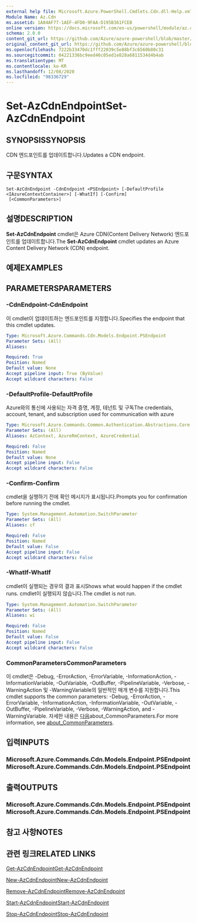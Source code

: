 ```yaml
---
external help file: Microsoft.Azure.PowerShell.Cmdlets.Cdn.dll-Help.xml
Module Name: Az.Cdn
ms.assetid: 1A84AF77-1AEF-4FD0-9FAA-D195B361FCEB
online version: https://docs.microsoft.com/en-us/powershell/module/az.cdn/set-azcdnendpoint
schema: 2.0.0
content_git_url: https://github.com/Azure/azure-powershell/blob/master/src/Cdn/Cdn/help/Set-AzCdnEndpoint.md
original_content_git_url: https://github.com/Azure/azure-powershell/blob/master/src/Cdn/Cdn/help/Set-AzCdnEndpoint.md
ms.openlocfilehash: 7222b33470dc1fff22039c5e88bf3c6560b80c31
ms.sourcegitcommit: 04221336bc9eed46c05ed1e828a6811534d4b4ab
ms.translationtype: MT
ms.contentlocale: ko-KR
ms.lasthandoff: 12/08/2020
ms.locfileid: "98336729"
---
```

# <span data-ttu-id="8e1d3-101">Set-AzCdnEndpoint</span><span class="sxs-lookup"><span data-stu-id="8e1d3-101">Set-AzCdnEndpoint</span></span>

## <span data-ttu-id="8e1d3-102">SYNOPSIS</span><span class="sxs-lookup"><span data-stu-id="8e1d3-102">SYNOPSIS</span></span>
<span data-ttu-id="8e1d3-103">CDN 엔드포인트를 업데이트합니다.</span><span class="sxs-lookup"><span data-stu-id="8e1d3-103">Updates a CDN endpoint.</span></span>

## <span data-ttu-id="8e1d3-104">구문</span><span class="sxs-lookup"><span data-stu-id="8e1d3-104">SYNTAX</span></span>

```
Set-AzCdnEndpoint -CdnEndpoint <PSEndpoint> [-DefaultProfile <IAzureContextContainer>] [-WhatIf] [-Confirm]
 [<CommonParameters>]
```

## <span data-ttu-id="8e1d3-105">설명</span><span class="sxs-lookup"><span data-stu-id="8e1d3-105">DESCRIPTION</span></span>
<span data-ttu-id="8e1d3-106">**Set-AzCdnEndpoint** cmdlet은 Azure CDN(Content Delivery Network) 엔드포인트를 업데이트합니다.</span><span class="sxs-lookup"><span data-stu-id="8e1d3-106">The **Set-AzCdnEndpoint** cmdlet updates an Azure Content Delivery Network (CDN) endpoint.</span></span>

## <span data-ttu-id="8e1d3-107">예제</span><span class="sxs-lookup"><span data-stu-id="8e1d3-107">EXAMPLES</span></span>

## <span data-ttu-id="8e1d3-108">PARAMETERS</span><span class="sxs-lookup"><span data-stu-id="8e1d3-108">PARAMETERS</span></span>

### <span data-ttu-id="8e1d3-109">-CdnEndpoint</span><span class="sxs-lookup"><span data-stu-id="8e1d3-109">-CdnEndpoint</span></span>
<span data-ttu-id="8e1d3-110">이 cmdlet이 업데이트하는 엔드포인트를 지정합니다.</span><span class="sxs-lookup"><span data-stu-id="8e1d3-110">Specifies the endpoint that this cmdlet updates.</span></span>

```yaml
Type: Microsoft.Azure.Commands.Cdn.Models.Endpoint.PSEndpoint
Parameter Sets: (All)
Aliases:

Required: True
Position: Named
Default value: None
Accept pipeline input: True (ByValue)
Accept wildcard characters: False
```

### <span data-ttu-id="8e1d3-111">-DefaultProfile</span><span class="sxs-lookup"><span data-stu-id="8e1d3-111">-DefaultProfile</span></span>
<span data-ttu-id="8e1d3-112">Azure와의 통신에 사용되는 자격 증명, 계정, 테넌트 및 구독</span><span class="sxs-lookup"><span data-stu-id="8e1d3-112">The credentials, account, tenant, and subscription used for communication with azure</span></span>

```yaml
Type: Microsoft.Azure.Commands.Common.Authentication.Abstractions.Core.IAzureContextContainer
Parameter Sets: (All)
Aliases: AzContext, AzureRmContext, AzureCredential

Required: False
Position: Named
Default value: None
Accept pipeline input: False
Accept wildcard characters: False
```

### <span data-ttu-id="8e1d3-113">-Confirm</span><span class="sxs-lookup"><span data-stu-id="8e1d3-113">-Confirm</span></span>
<span data-ttu-id="8e1d3-114">cmdlet을 실행하기 전에 확인 메시지가 표시됩니다.</span><span class="sxs-lookup"><span data-stu-id="8e1d3-114">Prompts you for confirmation before running the cmdlet.</span></span>

```yaml
Type: System.Management.Automation.SwitchParameter
Parameter Sets: (All)
Aliases: cf

Required: False
Position: Named
Default value: False
Accept pipeline input: False
Accept wildcard characters: False
```

### <span data-ttu-id="8e1d3-115">-WhatIf</span><span class="sxs-lookup"><span data-stu-id="8e1d3-115">-WhatIf</span></span>
<span data-ttu-id="8e1d3-116">cmdlet이 실행되는 경우의 결과 표시</span><span class="sxs-lookup"><span data-stu-id="8e1d3-116">Shows what would happen if the cmdlet runs.</span></span>
<span data-ttu-id="8e1d3-117">cmdlet이 실행되지 않습니다.</span><span class="sxs-lookup"><span data-stu-id="8e1d3-117">The cmdlet is not run.</span></span>

```yaml
Type: System.Management.Automation.SwitchParameter
Parameter Sets: (All)
Aliases: wi

Required: False
Position: Named
Default value: False
Accept pipeline input: False
Accept wildcard characters: False
```

### <span data-ttu-id="8e1d3-118">CommonParameters</span><span class="sxs-lookup"><span data-stu-id="8e1d3-118">CommonParameters</span></span>
<span data-ttu-id="8e1d3-119">이 cmdlet은 -Debug, -ErrorAction, -ErrorVariable, -InformationAction, -InformationVariable, -OutVariable, -OutBuffer, -PipelineVariable, -Verbose, -WarningAction 및 -WarningVariable의 일반적인 매개 변수를 지원합니다.</span><span class="sxs-lookup"><span data-stu-id="8e1d3-119">This cmdlet supports the common parameters: -Debug, -ErrorAction, -ErrorVariable, -InformationAction, -InformationVariable, -OutVariable, -OutBuffer, -PipelineVariable, -Verbose, -WarningAction, and -WarningVariable.</span></span> <span data-ttu-id="8e1d3-120">자세한 내용은 [다음](http://go.microsoft.com/fwlink/?LinkID=113216)about_CommonParameters.</span><span class="sxs-lookup"><span data-stu-id="8e1d3-120">For more information, see [about_CommonParameters](http://go.microsoft.com/fwlink/?LinkID=113216).</span></span>

## <span data-ttu-id="8e1d3-121">입력</span><span class="sxs-lookup"><span data-stu-id="8e1d3-121">INPUTS</span></span>

### <span data-ttu-id="8e1d3-122">Microsoft.Azure.Commands.Cdn.Models.Endpoint.PSEndpoint</span><span class="sxs-lookup"><span data-stu-id="8e1d3-122">Microsoft.Azure.Commands.Cdn.Models.Endpoint.PSEndpoint</span></span>

## <span data-ttu-id="8e1d3-123">출력</span><span class="sxs-lookup"><span data-stu-id="8e1d3-123">OUTPUTS</span></span>

### <span data-ttu-id="8e1d3-124">Microsoft.Azure.Commands.Cdn.Models.Endpoint.PSEndpoint</span><span class="sxs-lookup"><span data-stu-id="8e1d3-124">Microsoft.Azure.Commands.Cdn.Models.Endpoint.PSEndpoint</span></span>

## <span data-ttu-id="8e1d3-125">참고 사항</span><span class="sxs-lookup"><span data-stu-id="8e1d3-125">NOTES</span></span>

## <span data-ttu-id="8e1d3-126">관련 링크</span><span class="sxs-lookup"><span data-stu-id="8e1d3-126">RELATED LINKS</span></span>

[<span data-ttu-id="8e1d3-127">Get-AzCdnEndpoint</span><span class="sxs-lookup"><span data-stu-id="8e1d3-127">Get-AzCdnEndpoint</span></span>](./Get-AzCdnEndpoint.md)

[<span data-ttu-id="8e1d3-128">New-AzCdnEndpoint</span><span class="sxs-lookup"><span data-stu-id="8e1d3-128">New-AzCdnEndpoint</span></span>](./New-AzCdnEndpoint.md)

[<span data-ttu-id="8e1d3-129">Remove-AzCdnEndpoint</span><span class="sxs-lookup"><span data-stu-id="8e1d3-129">Remove-AzCdnEndpoint</span></span>](./Remove-AzCdnEndpoint.md)

[<span data-ttu-id="8e1d3-130">Start-AzCdnEndpoint</span><span class="sxs-lookup"><span data-stu-id="8e1d3-130">Start-AzCdnEndpoint</span></span>](./Start-AzCdnEndpoint.md)

[<span data-ttu-id="8e1d3-131">Stop-AzCdnEndpoint</span><span class="sxs-lookup"><span data-stu-id="8e1d3-131">Stop-AzCdnEndpoint</span></span>](./Stop-AzCdnEndpoint.md)


